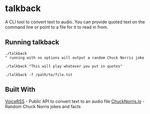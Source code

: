 # talkback

A CLI tool to convert text to audio.  You can provide quoted text on the command line or point to a file for it to read in from.

## Running talkback

```
./talkback 
^ running with no options will output a random Chuck Norris joke

./talkback "This will play whatever you put in quotes"

./talkback -f /path/to/file.txt
```
## Built With
[VoiceRSS](http://www.voicerss.org/default.aspx) - Public API to convert text to an audio file
[ChuckNorris.io](https://api.chucknorris.io/) - Random Chuck Norris jokes and facts
